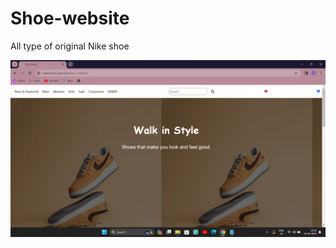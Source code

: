 # Shoe-website
All type of original Nike shoe  

<img src='/images/Screenshot 2024-02-16 122214.png' />
